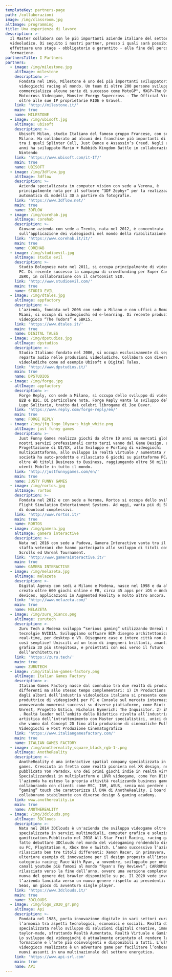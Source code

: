 ```yaml
---
templateKey: partners-page
path: /collaborazioni
image: /img/classroom.jpg
altImage: programming
title: Una esperienza di lavoro
description: >-
  Il Master collabora con le più importanti aziende italiane del settore
  videoludico. Di seguito i nostri partner, presso i quali sarà possibile
  effettuare uno stage - obbligatorio e garantito - alla fine del percorso di
  formazione.
partnersTitle: I Partners
partners:
  - image: /img/milestone.jpg
    altImage: milestone
    description: >-
      Fondata nel 1996, Milestone è uno dei più importanti sviluppatori di
      videogiochi racing al mondo. Un team di oltre 200 persone sviluppa e
      commercializza alcune serie di successo come MotoGP™, MXGP–The Official
      Motocross Videogame, Monster Energy Supercross – The Official Videogame,
      oltre alle sue IP proprietarie RIDE e Gravel.
    link: 'http://milestone.it/'
    main: true
    name: MILESTONE
  - image: /img/ubisoft.jpg
    altImage: ubisoft
    description: >-
      Ubisoft Milan, studio Italiano del famoso gruppo Francese, con sede a
      Milano. Ha collaborato ad alcuni dei franchise più importanti di Ubisoft,
      tra i quali Splinter Cell, Just Dance e Assassin’s Creed. Negli ultimi
      anni ha sviluppato Mario + Rabbids Kingdom Battle in collaborazione con
      Nintendo
    link: 'https://www.ubisoft.com/it-IT/'
    main: true
    name: UBISOFT
  - image: /img/3dflow.jpg
    altImage: 3dflow
    description: >-
      Azienda specializzata in computer vision con sede a Verona, è
      principalmente nota per il software “3DF Zephyr” per la realizzazione
      automatica di modelli 3D a partire da fotografie.
    link: 'https://www.3dflow.net/'
    main: true
    name: 3DFLOW
  - image: /img/corehab.jpg
    altImage: corehab
    description: >-
      Giovane azienda con sede a Trento, nata nel 2012, è concentrata
      sull’applicazione dei videogiochi nel mondo della riabilitazione.
    link: 'https://www.corehab.it/it/'
    main: true
    name: COREHAB
  - image: /img/studioevil.jpg
    altImage: studio evil
    description: >-
      Studio Bolognese nato nel 2011, si occupa principalmente di videogiochi
      PC. Di recente successo la campagna di crowdfunding per Super Cane Magic
      ZERO, in collaborazione con il cartoonist SIO.
    link: 'http://www.studioevil.com/'
    main: true
    name: STUDIO EVIL
  - image: /img/dtales.jpg
    altImage: appfactory
    description: >-
      L’azienda, fondata nel 2006 con sede a Milano e con uffici a Roma e a
      Miami, si occupa di videogiochi ed e-learning. Di recente produzione, il
      videogioco “The Tudors” e SBK15.
    link: 'https://www.dtales.it/'
    main: true
    name: DIGITAL TALES
  - image: /img/dpstudios.jpg
    altImage: dpstudios
    description: >-
      Studio Italiano fondato nel 2006, si occupa esclusivamente di seguire il
      reparto audio nelle produzioni videoludiche. Collabora con diverse realtà
      videoludiche come ad esempio Ubisoft e Digital Tales.
    link: 'http://www.dpstudios.it/'
    main: true
    name: DPSTUDIOS
  - image: /img/forge.jpg
    altImage: appfactory
    description: >-
      Forge Reply, con sede a Milano, si occupa dello sviluppo di videogiochi
      B2B e B2C. Di particolare nota, Forge Reply vanta lo sviluppo del gioco di
      Lupo Solitario, tratto dai celebri librogame di Joe Dever.
    link: 'https://www.reply.com/forge-reply/en/'
    main: true
    name: FORGE REPLY
  - image: /img/jfg_logo_10years_high_white.png
    altImage: just funny games
    description: >-
      Just Funny Games realizza giochi da oltre 10 anni su mercati globali. I
      nostri servizi professionali conto terzi vanno dal Game Design, alla
      Progettazione di UI/UX, allo Sviluppo e Porting di videogiochi
      multipiattaforma, allo sviluppo in realtà virtuale / aumentata / mista. La
      società ha auto-prodotto e rilasciato 6 giochi su piattaforme PC/Mobile e
      oltre 40 titoli Business to Business, raggiungendo oltre 50 milioni di
      utenti Mobile in tutto il mondo.
    link: 'http://justfunnygames.com/en/'
    main: true
    name: JUSTY FUNNY GAMES
  - image: /img/rortos.jpg
    altImage: rortos
    description: >-
      Fondata nel 2012 e con sede a Verona, Rortos si occupa dello sviluppo di
      Flight Simulation Entertainment Systems. Ad oggi, vanta più di 50 milioni
      di download complessivi.
    link: 'http://www.rortos.it/'
    main: true
    name: RORTOS
  - image: /img/gamera.jpg
    altImage: gamera interactive
    description: >-
      Nata nel 2016 con sede a Padova, Gamera Interactive vanta tra il suo
      staffa veterani che hanno partecipato allo sviluppo di titoli come Elder’s
      Scrolls ed Unreal Tournament.
    link: 'http://www.gamerainteractive.it/'
    main: true
    name: GAMERA INTERACTIVE
  - image: /img/melazeta.jpg
    altImage: melazeta
    description: >-
      Digital Agency con sedi a Milano e Modena, nasce nel 1998 e da allora ha
      creato oltre 600 giochi online e FB, circa 45 apps per iOS e Android
      devices, applicazioni in Augmented Reality e molto altro ancora.
    link: 'http://www.melazeta.com/'
    main: true
    name: MELAZETA
  - image: /img/zuru_bianco.png
    altImage: zurutech
    description: >-
      Zuru Tech a Modena sviluppa “serious gaming” utilizzando Unreal Engine4 e
      tecnolgie NVIDIA. Sviluppiamo software BIM disegno architettonico, 3D e
      real-time, per desktop e VR. Disegnare case e intere città non è mai stato
      così semplice! Unisciti ad un team di ingegneri brillanti, amanti della
      grafica 3D più strepitosa, e proiettati con noi verso il futuro
      dell’architettura!
    link: 'https://zuru.tech/'
    main: true
    name: ZURUTECH
  - image: /img/italian-games-factory.png
    altImage: Italian Games Factory
    description: >-
      Italian Games Factory nasce dal connubio tra due realtà di produzione
      differenti ma allo stesso tempo complementari: 1) IV Productions . Fin
      dagli albori dell’industria videoludica italiana si presenta come azienda
      produttrice di videogiochi per PC e Console sul mercato internazionale,
      annoverando numerosi successi su diverse piattaforme, come Riot: Civil
      Unrest, Progetto Ustica, Nicholas Eymerich: The Inquisitor. 2) iMasterArt
      . Realtà leader nell’ambito della Didattica rivolta all’industria
      artistica dell’intrattenimento con Master specialistici, unici del genere,
      che vanno dal Concept 2D fino alla produzione di cinematiche Full CG,
      Videogiochi e Post Produzione Cinematografica
    link: 'https://www.italiangamesfactory.com/'
    main: true
    name: ITALIAN GAMES FACTORY
  - image: /img/anothereality_square_black_rgb-1-.png
    altImage: AnotheReality
    description: >-
      AnotheReality è una interactive spatial company specializzata in VR/XR e
      games. Cresciuta in fretta come realtà pioniera nel XR design, nel 2016 ha
      pubblicato Yon Paradox, uno dei primi giochi indie in realtà virtuale.
      Specializzandosi in multiplatform e LBVR videogame, come Yon Blitz,
      l'azienda ha esteso la propria attività realizzando business games e
      collaborando con clienti come MSC, IBM, ASUS, senza mai perdere quel
      “gaming” touch che caratterizza il DNA di AnotheReality. I board member
      collaborano stabilmente con diverse design & gaming academy.
    link: www.anothereality.io
    main: true
    name: ANOTHEREALITY
  - image: /img/3dclouds.png
    altImage: 3DClouds
    description: >-
      Nata nel 2014 3DClouds è un'azienda che sviluppa videogame oltre ad essere
      specializzata in servizi multimediali, computer grafica e soluzioni di
      gamification.Pubblicato nel 2018 All-Star Fruit Racing, racing game, ha
      fatto debuttare 3DClouds nel mondo del videogaming rendendolo disponibile
      su PC, PlayStation 4, Xbox One e Switch. L’anno successivo l’azienda ha
      rilasciato ben tre titoli differenti: Xenon Racer, in primavera, un
      ulteriore esempio di innovazione per il design proposto all’interno della
      categoria racing; Race With Ryan, a novembre, sviluppato per uno dei
      canali youtube più famosi al mondo “Ryan's Toy Reviews”; CARRUMBLE,
      rilasciato verso la fine dell’anno, ovvero una versione completamente
      nuova del genere dei brawler disponibile su pc. Il 2020 vede invece
      l’azienda lanciata verso un nuovo genere rispetto ai precedenti: King of
      Seas, un gioco di avventura single player.
    link: 'https://www.3dclouds.it/'
    main: true
    name: 3DCLOUDS
  - image: /img/logo_2020_gr.png
    altImage: Api
    description: >-
      Fondata nel 1985, porta innovazione digitale in vari settori curando
      l’armonia tra aspetti tecnologici, economici e sociali. Realtà dinamica
      specializzata nello sviluppo di soluzioni digitali creative, immersive e
      taylor-made, sfruttando Realtà Aumentata, Realtà Virtuale e Gamification.
      Lo sviluppo dei videogiochi è attualmente orientato al rendere la
      formazione e l’arte più coinvolgenti e disponibili a tutti. L’ultimo
      videogioco realizzato è un adventure game per facilitare l’onboarding di
      nuovi assunti in una multinazionale del settore energetico.
    link: 'https://www.api-srl.com'
    main: true
    name: API
---
```


